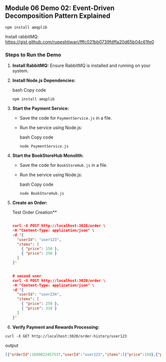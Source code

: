 
## Module 06 Demo 02: Event-Driven Decomposition Pattern Explained


```
npm install amqplib
```


Install rabbitMQ: https://gist.github.com/rupeshtiwari/fffc021bb0739fdffa20d65b04c61fe0

### Steps to Run the Demo

1.  **Install RabbitMQ:** Ensure RabbitMQ is installed and running on your system.
    
2.  **Install Node.js Dependencies:**
    
    bash Copy code
    
    `npm install amqplib` 
    
3.  **Start the Payment Service:**
    
    -   Save the code for `PaymentService.js` in a file.
    -   Run the service using Node.js:
        
        bash Copy code
        
        `node PaymentService.js` 
        
4.  **Start the BookStoreHub Monolith:**
    
    -   Save the code for `BookStoreHub.js` in a file.
    -   Run the service using Node.js:
        
        bash Copy code
        
        `node BookStoreHub.js` 
        
5.  **Create an Order:**
    
    Test Order Creation**

    ```json

    curl -X POST http://localhost:3020/order \
    -H "Content-Type: application/json" \
    -d '{
      "userId": "user123",
      "items": [
        { "price": 150 },
        { "price": 250 }
      ]
    }'


    # second user
    curl -X POST http://localhost:3020/order \
    -H "Content-Type: application/json" \
    -d '{
      "userId": "user234",
      "items": [
        { "price": 250 },
        { "price": 310 }
      ]
    }'
    
    ```
        
6.  **Verify Payment and Rewards Processing:**
    
 ```
 curl -X GET http://localhost:3020/order-history/user123 
 ```
output

```json
[{"orderId":1699822457537,"userId":"user123","items":[{"price":150},{"price":250}],"total":400}]
```
